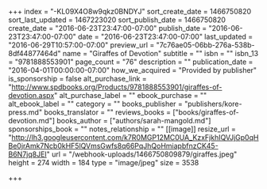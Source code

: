 +++
index = "-KL09X4O8w9qkz0BNDYJ"
sort_create_date = 1466750820
sort_last_updated = 1467223020
sort_publish_date = 1466750820
create_date = "2016-06-23T23:47:00-07:00"
publish_date = "2016-06-23T23:47:00-07:00"
date = "2016-06-23T23:47:00-07:00"
last_updated = "2016-06-29T10:57:00-07:00"
preview_url = "7c76ae05-06bb-276a-538b-8df44877464d"
name = "Giraffes of Devotion"
subtitle = ""
isbn = ""
isbn_13 = "9781888553901"
page_count = "76"
description = ""
publication_date = "2016-04-01T00:00:00-07:00"
how_we_acquired = "Provided by publisher"
is_sponsorship = false
alt_purchase_link = "http://www.spdbooks.org/Products/9781888553901/giraffes-of-devotion.aspx"
alt_purchase_label = ""
ebook_purchase = ""
alt_ebook_label = ""
category = ""
books_publisher = "publishers/kore-press.md"
books_translator = ""
reviews_books = ["books/giraffes-of-devotion.md"]
books_author = ["authors/sarah-mangold.md"]
sponsorships_book = ""
notes_relationship = ""
[[image]]
resize_url = "http://lh3.googleusercontent.com/k7R0MGP12MC0UA_KzxFjkhIQVJjGp0qHBe0jrAmk7Ncb0kHF5lQVmsGwfs8q66PqJhQoHmiapbfnzCK45-B6N7jq8JEI"
url = "/webhook-uploads/1466750809879/giraffes.jpeg"
height = 274
width = 184
type = "image/jpeg"
size = 3538

+++
